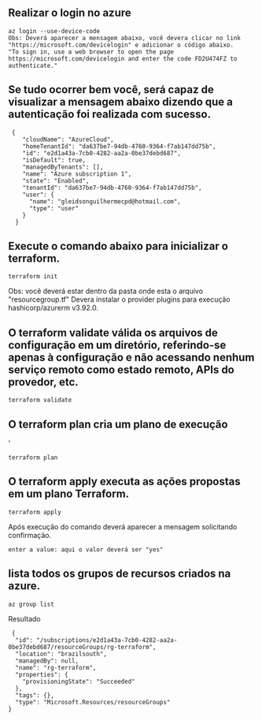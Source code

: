 ## Realizar o login no azure

```
az login --use-device-code
Obs: Deverá aparecer a mensagem abaixo, você devera clicar no link "https://microsoft.com/devicelogin" e adicionar o código abaixo.
"To sign in, use a web browser to open the page https://microsoft.com/devicelogin and enter the code FD2U474FZ to authenticate."
```

## Se tudo ocorrer bem você, será capaz de visualizar a mensagem abaixo dizendo que a autenticação foi realizada com sucesso.

```
 {
    "cloudName": "AzureCloud",
    "homeTenantId": "da637be7-94db-4760-9364-f7ab147dd75b",
    "id": "e2d1a43a-7cb0-4282-aa2a-0be37debd687",
    "isDefault": true,
    "managedByTenants": [],
    "name": "Azure subscription 1",
    "state": "Enabled",
    "tenantId": "da637be7-94db-4760-9364-f7ab147dd75b",
    "user": {
      "name": "gleidsonguilhermecpd@hotmail.com",
      "type": "user"
    }
  }
```

## Execute o comando abaixo para inicializar o terraform.

```
terraform init
```

Obs: você deverá estar dentro da pasta onde esta o arquivo "resourcegroup.tf"
Devera instalar o provider plugins para execução
hashicorp/azurerm v3.92.0.

## O terraform validate válida os arquivos de configuração em um diretório, referindo-se apenas à configuração e não acessando nenhum serviço remoto como estado remoto, APIs do provedor, etc.

```
terraform validate
```

## O terraform plan cria um plano de execução
'
```
terraform plan
```

## O terraform apply executa as ações propostas em um plano Terraform.

```
terraform apply
```

Após execução do comando deverá aparecer a mensagem solicitando confirmação.

```
enter a value: aqui o valor deverá ser "yes"
```

## lista todos os grupos de recursos criados na azure.

```
az group list
```

Resultado

````
 {
  "id": "/subscriptions/e2d1a43a-7cb0-4282-aa2a-0be37debd687/resourceGroups/rg-terraform",
  "location": "brazilsouth",
  "managedBy": null,
  "name": "rg-terraform",
  "properties": {
    "provisioningState": "Succeeded"
  },
  "tags": {},
  "type": "Microsoft.Resources/resourceGroups"
}
````

